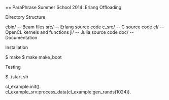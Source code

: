 == ParaPhrase Summer School 2014: Erlang Offloading

Directory Structure

ebin/   -- Beam files
src/    -- Erlang source code
c_src/  -- C source code
cl/     -- OpenCL kernels and functions
jl/     -- Julia source code
doc/    -- Documentation

Installation

$ make
$ make make_boot

Testing

$ ./start.sh

cl_example:init().
cl_example_srv:process_data(cl_example:gen_rands(1024)).